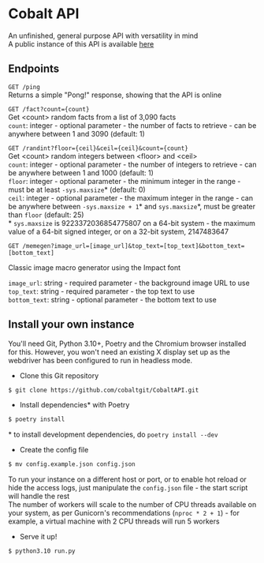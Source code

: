 # Cobalt API

An unfinished, general purpose API with versatility in mind  
A public instance of this API is available [here](https://api.cobaltonline.net)

## Endpoints

`GET /ping`  
Returns a simple "Pong!" response, showing that the API is online

`GET /fact?count={count}`  
Get \<count\> random facts from a list of 3,090 facts  
`count`: integer - optional parameter - the number of facts to retrieve - can be anywhere between 1 and 3090 (default: 1)

`GET /randint?floor={ceil}&ceil={ceil}&count={count}`  
Get \<count\> random integers between \<floor\> and \<ceil\>  
`count`: integer - optional parameter - the number of integers to retrieve - can be anywhere between 1 and 1000 (default: 1)  
`floor`: integer - optional parameter - the minimum integer in the range - must be at least `-sys.maxsize`\* (default: 0)  
`ceil`: integer - optional parameter - the maximum integer in the range - can be anywhere between `-sys.maxsize + 1`\* and `sys.maxsize`\*, must be greater than `floor` (default: 25)  
\* `sys.maxsize` is 9223372036854775807 on a 64-bit system - the maximum value of a 64-bit signed integer, or on a 32-bit system, 2147483647

`GET /memegen?image_url=[image_url]&top_text=[top_text]&bottom_text=[bottom_text]`

Classic image macro generator using the Impact font  

`image_url`: string - required parameter - the background image URL to use  
`top_text`: string - required parameter - the top text to use  
`bottom_text`: string - optional parameter - the bottom text to use

## Install your own instance

You'll need Git, Python 3.10+, Poetry and the Chromium browser installed for this. However, you won't need an existing X display set up as the webdriver has been configured to run in headless mode.  

* Clone this Git repository

```bash
$ git clone https://github.com/cobaltgit/CobaltAPI.git
```

* Install dependencies\* with Poetry

```bash
$ poetry install
```

\* to install development dependencies, do `poetry install --dev`

* Create the config file

```bash
$ mv config.example.json config.json
```

To run your instance on a different host or port, or to enable hot reload or hide the access logs, just manipulate the `config.json` file - the start script will handle the rest  
The number of workers will scale to the number of CPU threads available on your system, as per Gunicorn's recommendations (`nproc * 2 + 1`) - for example, a virtual machine with 2 CPU threads will run 5 workers

* Serve it up!

```bash
$ python3.10 run.py
```
